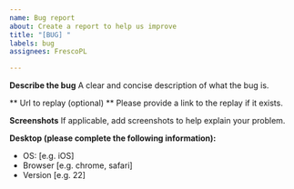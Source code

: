 ```yaml
---
name: Bug report
about: Create a report to help us improve
title: "[BUG] "
labels: bug
assignees: FrescoPL

---
```


**Describe the bug**
A clear and concise description of what the bug is.

** Url to replay (optional) **
Please provide a link to the replay if it exists.

**Screenshots**
If applicable, add screenshots to help explain your problem.

**Desktop (please complete the following information):**
 - OS: [e.g. iOS]
 - Browser [e.g. chrome, safari]
 - Version [e.g. 22]
